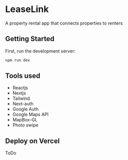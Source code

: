 # LeaseLink
A property rental app that connects properties to renters

## Getting Started

First, run the development server:

```bash
npm run dev
```

## Tools used
 - Reactjs
 - Nextjs
 - Tailwind
 - Next-auth
 - Google Auth
 - Google Maps API
 - MapBox-GL
 - Photo swipe



## Deploy on Vercel

ToDo
